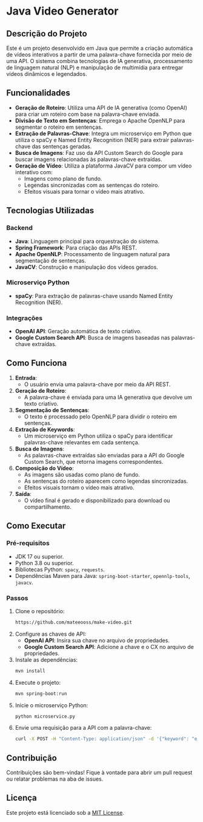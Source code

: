 # Java Video Generator

## Descrição do Projeto
Este é um projeto desenvolvido em Java que permite a criação automática de vídeos interativos a partir de uma palavra-chave fornecida por meio de uma API. O sistema combina tecnologias de IA generativa, processamento de linguagem natural (NLP) e manipulação de multimídia para entregar vídeos dinâmicos e legendados.

## Funcionalidades
- **Geração de Roteiro**: Utiliza uma API de IA generativa (como OpenAI) para criar um roteiro com base na palavra-chave enviada.
- **Divisão de Texto em Sentenças**: Emprega o Apache OpenNLP para segmentar o roteiro em sentenças.
- **Extração de Palavras-Chave**: Integra um microserviço em Python que utiliza o spaCy e Named Entity Recognition (NER) para extrair palavras-chave das sentenças geradas.
- **Busca de Imagens**: Faz uso da API Custom Search do Google para buscar imagens relacionadas às palavras-chave extraídas.
- **Geração de Vídeo**: Utiliza a plataforma JavaCV para compor um vídeo interativo com:
  - Imagens como plano de fundo.
  - Legendas sincronizadas com as sentenças do roteiro.
  - Efeitos visuais para tornar o vídeo mais atrativo.

## Tecnologias Utilizadas
### Backend
- **Java**: Linguagem principal para orquestração do sistema.
- **Spring Framework**: Para criação das APIs REST.
- **Apache OpenNLP**: Processamento de linguagem natural para segmentação de sentenças.
- **JavaCV**: Construção e manipulação dos vídeos gerados.

### Microserviço Python
- **spaCy**: Para extração de palavras-chave usando Named Entity Recognition (NER).

### Integrações
- **OpenAI API**: Geração automática de texto criativo.
- **Google Custom Search API**: Busca de imagens baseadas nas palavras-chave extraídas.

## Como Funciona
1. **Entrada**:
   - O usuário envia uma palavra-chave por meio da API REST.
2. **Geração de Roteiro**:
   - A palavra-chave é enviada para uma IA generativa que devolve um texto criativo.
3. **Segmentação de Sentenças**:
   - O texto é processado pelo OpenNLP para dividir o roteiro em sentenças.
4. **Extração de Keywords**:
   - Um microserviço em Python utiliza o spaCy para identificar palavras-chave relevantes em cada sentença.
5. **Busca de Imagens**:
   - As palavras-chave extraídas são enviadas para a API do Google Custom Search, que retorna imagens correspondentes.
6. **Composição do Vídeo**:
   - As imagens são usadas como plano de fundo.
   - As sentenças do roteiro aparecem como legendas sincronizadas.
   - Efeitos visuais tornam o vídeo mais atrativo.
7. **Saída**:
   - O vídeo final é gerado e disponibilizado para download ou compartilhamento.

## Como Executar
### Pré-requisitos
- JDK 17 ou superior.
- Python 3.8 ou superior.
- Bibliotecas Python: `spacy`, `requests`.
- Dependências Maven para Java: `spring-boot-starter`, `opennlp-tools`, `javacv`.

### Passos
1. Clone o repositório:
   ```bash
   https://github.com/mateeooss/make-video.git
   ```
2. Configure as chaves de API:
   - **OpenAI API**: Insira sua chave no arquivo de propriedades.
   - **Google Custom Search API**: Adicione a chave e o CX no arquivo de propriedades.
3. Instale as dependências:
   ```bash
   mvn install
   ```
4. Execute o projeto:
   ```bash
   mvn spring-boot:run
   ```
5. Inicie o microserviço Python:
   ```bash
   python microservice.py
   ```
6. Envie uma requisição para a API com a palavra-chave:
   ```bash
   curl -X POST -H "Content-Type: application/json" -d '{"keyword": "exemplo"}' http://localhost:8080/generate-video
   ```

## Contribuição
Contribuições são bem-vindas! Fique à vontade para abrir um pull request ou relatar problemas na aba de issues.

## Licença
Este projeto está licenciado sob a [MIT License](LICENSE).

